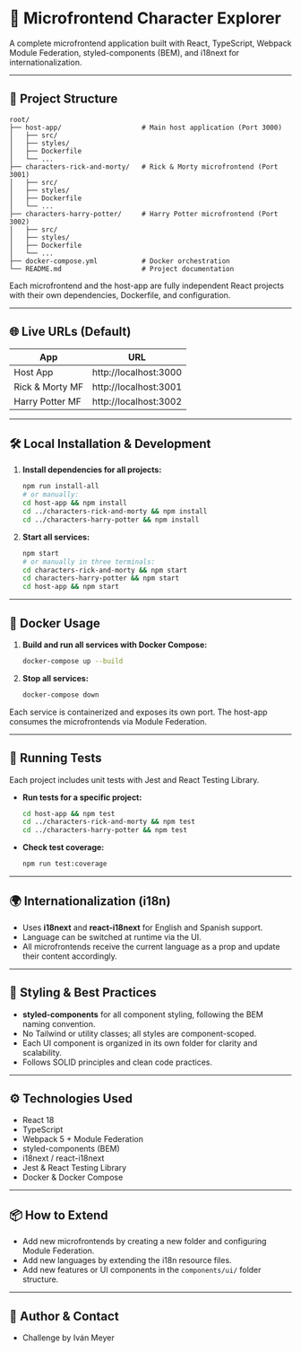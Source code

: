 # 🚀 Microfrontend Character Explorer

A complete microfrontend application built with React, TypeScript, Webpack Module Federation, styled-components (BEM), and i18next for internationalization.

---

## 📁 Project Structure

```
root/
├── host-app/                    # Main host application (Port 3000)
│   ├── src/
│   ├── styles/
│   ├── Dockerfile
│   └── ...
├── characters-rick-and-morty/   # Rick & Morty microfrontend (Port 3001)
│   ├── src/
│   ├── styles/
│   ├── Dockerfile
│   └── ...
├── characters-harry-potter/     # Harry Potter microfrontend (Port 3002)
│   ├── src/
│   ├── styles/
│   ├── Dockerfile
│   └── ...
├── docker-compose.yml           # Docker orchestration
└── README.md                    # Project documentation
```

Each microfrontend and the host-app are fully independent React projects with their own dependencies, Dockerfile, and configuration.

---

## 🌐 Live URLs (Default)

| App                | URL                        |
|--------------------|----------------------------|
| Host App           | http://localhost:3000      |
| Rick & Morty MF    | http://localhost:3001      |
| Harry Potter MF    | http://localhost:3002      |

---

## 🛠️ Local Installation & Development

1. **Install dependencies for all projects:**
   ```bash
   npm run install-all
   # or manually:
   cd host-app && npm install
   cd ../characters-rick-and-morty && npm install
   cd ../characters-harry-potter && npm install
   ```

2. **Start all services:**
   ```bash
   npm start
   # or manually in three terminals:
   cd characters-rick-and-morty && npm start
   cd characters-harry-potter && npm start
   cd host-app && npm start
   ```

---

## 🐳 Docker Usage

1. **Build and run all services with Docker Compose:**
   ```bash
   docker-compose up --build
   ```
2. **Stop all services:**
   ```bash
   docker-compose down
   ```

Each service is containerized and exposes its own port. The host-app consumes the microfrontends via Module Federation.

---

## 🧪 Running Tests

Each project includes unit tests with Jest and React Testing Library.

- **Run tests for a specific project:**
  ```bash
  cd host-app && npm test
  cd ../characters-rick-and-morty && npm test
  cd ../characters-harry-potter && npm test
  ```
- **Check test coverage:**
  ```bash
  npm run test:coverage
  ```

---

## 🌍 Internationalization (i18n)

- Uses **i18next** and **react-i18next** for English and Spanish support.
- Language can be switched at runtime via the UI.
- All microfrontends receive the current language as a prop and update their content accordingly.

---

## 🎨 Styling & Best Practices

- **styled-components** for all component styling, following the BEM naming convention.
- No Tailwind or utility classes; all styles are component-scoped.
- Each UI component is organized in its own folder for clarity and scalability.
- Follows SOLID principles and clean code practices.

---

## ⚙️ Technologies Used

- React 18
- TypeScript
- Webpack 5 + Module Federation
- styled-components (BEM)
- i18next / react-i18next
- Jest & React Testing Library
- Docker & Docker Compose

---

## 📦 How to Extend

- Add new microfrontends by creating a new folder and configuring Module Federation.
- Add new languages by extending the i18n resource files.
- Add new features or UI components in the `components/ui/` folder structure.

---

## 👤 Author & Contact

- Challenge by Iván Meyer
